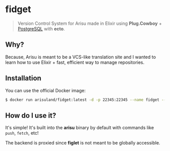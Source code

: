 # fidget
> Version Control System for Arisu made in Elixir using **Plug.Cowboy** + [PostgreSQL](https://postgresql.org) with **ecto**.

## Why?
Because, Arisu is meant to be a VCS-like translation site and I wanted to learn how to use Elixir + fast, efficient way to manage repositories.

## Installation
You can use the official Docker image:

```sh
$ docker run arisuland/fidget:latest -d -p 22345:22345 --name fidget --restart always --volume "<fidget config>":/app/fidget/config/prod.exs
```

## How do I use it?
It's simple! It's built into the **arisu** binary by default with commands like `push`, `fetch`, etc!

The backend is proxied since **figlet** is not meant to be globally accessible.
